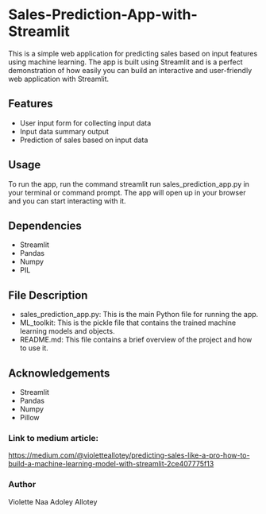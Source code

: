 # Sales-Prediction-App-with-Streamlit
This is a simple web application for predicting sales based on input features using machine learning. The app is built using Streamlit and is a perfect demonstration of how easily you can build an interactive and user-friendly web application with Streamlit.

## Features
* User input form for collecting input data
* Input data summary output
* Prediction of sales based on input data

## Usage
To run the app, run the command streamlit run sales_prediction_app.py in your terminal or command prompt. The app will open up in your browser and you can start interacting with it.

## Dependencies
* Streamlit
* Pandas
* Numpy
* PIL

## File Description
* sales_prediction_app.py: This is the main Python file for running the app.
* ML_toolkit: This is the pickle file that contains the trained machine learning models and objects.
* README.md: This file contains a brief overview of the project and how to use it.

## Acknowledgements
* Streamlit
* Pandas
* Numpy
* Pillow

### Link to medium article:
https://medium.com/@violetteallotey/predicting-sales-like-a-pro-how-to-build-a-machine-learning-model-with-streamlit-2ce407775f13

### Author
Violette Naa Adoley Allotey
